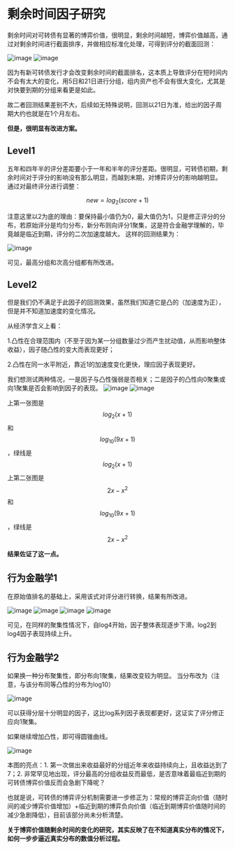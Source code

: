 # 剩余时间因子研究

剩余时间对可转债有显著的博弈价值，很明显，剩余时间越短，博弈价值越高，通过对剩余时间进行截面排序，并做相应标准化处理，可得到评分的截面回测：

![image](https://github.com/ruanjz6235/cbond/assets/51026474/4784f500-52db-4ec8-8aeb-473a6bc64722)
![image](https://github.com/ruanjz6235/cbond/assets/51026474/fa05b931-dd57-4e7e-bd06-60f9f25355a6)

因为有新可转债发行才会改变剩余时间的截面排名，这本质上导致评分在短时间内不会有太大的变化，用5日和21日进行分组，组内资产也不会有很大变化，尤其是对快要到期的分组来看更是如此。

故二者回测结果差别不大，后续如无特殊说明，回测以21日为准，给出的因子周期大约也就是在1个月左右。



**但是，很明显有改进方案。**

## Level1

五年和四年半的评分差距要小于一年和半年的评分差距。很明显，可转债初期，剩余时间对于评分的影响没有那么明显，而越到末期，对博弈评分的影响越明显。
通过对最终评分进行调整：

$$new = log_2(score + 1)$$

注意这里以2为底的理由：要保持最小值仍为0，最大值仍为1，只是修正评分的分布，若原始评分是均匀分布，新分布则向评分1聚集，这是符合金融学理解的，毕竟越是临近到期，评分的二次加速度越大。
这样的回测结果为：

![image](https://github.com/ruanjz6235/cbond/assets/51026474/ac315841-f43a-4d3e-84c4-56d1810e65ab)

可见，最高分组和次高分组都有所改进。


## Level2
但是我们仍不满足于此因子的回测效果，虽然我们知道它是凸的（加速度为正），但是并不知道加速度的变化情况。

从经济学含义上看：

1.凸性在合理范围内（不至于因为某一分组数量过少而产生扰动值，从而影响整体收益），因子随凸性的变大而表现更好；

2.凸性在同一水平附近，靠近1的加速度变化更快，理应因子表现更好。

我们想测试两种情况，一是因子与凸性强弱是否相关；二是因子的凸性向0聚集或向1聚集是否会影响到因子的表现。
![image](https://github.com/ruanjz6235/cbond/assets/51026474/bdf964a7-ba67-480d-abb9-431d3ec4d0bb)
![image](https://github.com/ruanjz6235/cbond/assets/51026474/4f52c27a-b03e-4585-86e3-a6857ff517eb)

上第一张图是$$log_2(x+1)$$和$$log_10(9x+1)$$，绿线是$$log_2(x+1)$$
上第二张图是$$2x-x^2$$和$$log_10(9x+1)$$，绿线是$$2x-x^2$$

**结果佐证了这一点。**

## 行为金融学1
在原始值排名的基础上，采用该式对评分进行转换，结果有所改进。

![image](https://github.com/ruanjz6235/cbond/assets/51026474/5db2ea9c-d10b-4e54-95d1-98c11562f9d6)
![image](https://github.com/ruanjz6235/cbond/assets/51026474/3f5d88fd-66a1-43d9-808e-6fcaa221d411)
![image](https://github.com/ruanjz6235/cbond/assets/51026474/415efa71-4683-4097-8e2f-eb76534eeebe)
![image](https://github.com/ruanjz6235/cbond/assets/51026474/8aee3cd7-23b1-41c0-a6a6-a1eaad8fdca4)

可见，在同样的聚集性情况下，自log4开始，因子整体表现逐步下滑。log2到log4因子表现持续上升。

## 行为金融学2

如果换一种分布聚集性，即分布向1聚集，结果改变较为明显。
当分布改为（注意，与该分布同等凸性的分布为log10）

![image](https://github.com/ruanjz6235/cbond/assets/51026474/c64c7585-daaa-4087-95d2-51209bb838ad)

可以获得分层十分明显的因子，这比log系列因子表现都更好，这证实了评分修正应向1聚集。

如果继续增加凸性，即可得圆锥曲线。

![image](https://github.com/ruanjz6235/cbond/assets/51026474/fcd52855-714d-4602-878f-9b6b401135c1)

本图的亮点：1. 第一次做出来收益最好的分组近年来收益持续向上，且收益达到了7；2. 非常罕见地出现，评分最高的分组收益反而最低，是否意味着最临近到期的可转债博弈价值反而会急剧下降呢？


也就是说，可转债的博弈评分机制需要进一步修正为：常规的博弈正向价值（随时间的减少博弈价值增加）+临近到期的博弈负向价值（临近到期博弈价值随时间的减少急剧降低），目前该部分尚未分析清楚。


**关于博弈价值随剩余时间的变化的研究，其实反映了在不知道真实分布的情况下，如何一步步逼近真实分布的数值分析过程。**
